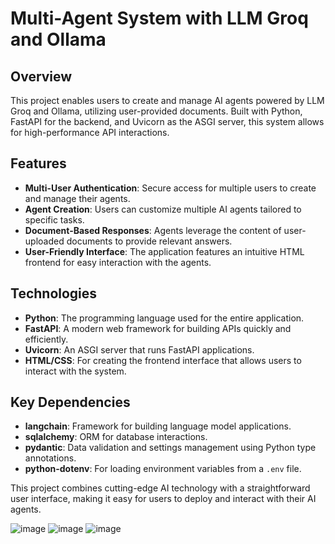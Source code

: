 # Multi-Agent System with LLM Groq and Ollama

## Overview
This project enables users to create and manage AI agents powered by LLM Groq and Ollama, utilizing user-provided documents. Built with Python, FastAPI for the backend, and Uvicorn as the ASGI server, this system allows for high-performance API interactions.

## Features
- **Multi-User Authentication**: Secure access for multiple users to create and manage their agents.
- **Agent Creation**: Users can customize multiple AI agents tailored to specific tasks.
- **Document-Based Responses**: Agents leverage the content of user-uploaded documents to provide relevant answers.
- **User-Friendly Interface**: The application features an intuitive HTML frontend for easy interaction with the agents.

## Technologies
- **Python**: The programming language used for the entire application.
- **FastAPI**: A modern web framework for building APIs quickly and efficiently.
- **Uvicorn**: An ASGI server that runs FastAPI applications.
- **HTML/CSS**: For creating the frontend interface that allows users to interact with the system.

## Key Dependencies
- **langchain**: Framework for building language model applications.
- **sqlalchemy**: ORM for database interactions.
- **pydantic**: Data validation and settings management using Python type annotations.
- **python-dotenv**: For loading environment variables from a `.env` file.

This project combines cutting-edge AI technology with a straightforward user interface, making it easy for users to deploy and interact with their AI agents.

![image](https://github.com/user-attachments/assets/abe8b4ae-9228-4e7d-a320-2d833fcf6558)
![image](https://github.com/user-attachments/assets/a73ce288-ef16-480e-a999-b6e123c405b9)
![image](https://github.com/user-attachments/assets/53cc6065-064e-47a3-94d3-86b5dd7e1663)
